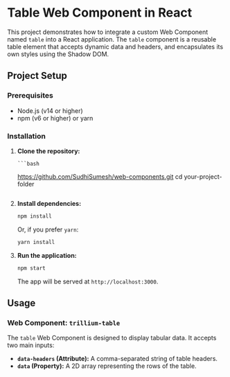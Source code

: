 # Table Web Component in React

This project demonstrates how to integrate a custom Web Component named `table` into a React application. The `table` component is a reusable table element that accepts dynamic data and headers, and encapsulates its own styles using the Shadow DOM.

## Project Setup

### Prerequisites

- Node.js (v14 or higher)
- npm (v6 or higher) or yarn

### Installation

1.  **Clone the repository:**

        ```bash

    https://github.com/SudhiSumesh/web-components.git
    cd your-project-folder
    ```

2.  **Install dependencies:**

    ```bash
    npm install
    ```

    Or, if you prefer `yarn`:

    ```bash
    yarn install
    ```

3.  **Run the application:**

    ```bash
    npm start
    ```

    The app will be served at `http://localhost:3000`.

## Usage

### Web Component: `trillium-table`

The `table` Web Component is designed to display tabular data. It accepts two main inputs:

- **`data-headers` (Attribute):** A comma-separated string of table headers.
- **`data` (Property):** A 2D array representing the rows of the table.
